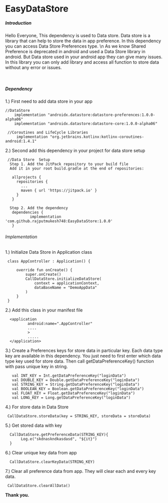 # EasyDataStore

<h5><b>Introduction</b></h5>
<p>
Hello Everyone, 
This dependency is used to Data store. Data store is a library that can help to store the data in app preference.
In this dependency you can access Data Store Preferences type. \n
As we know Shared Preference is deprecated in android and used a Data Store library in android.
But Data store used in your android app they can give many issues. In this library you can only add
library and access all function to store data without any error or issues. 
</p>
<br>
<h5>Dependency</h5>

 1.) First need to add data store in your app
  
    //DataStore
        implementation "androidx.datastore:datastore-preferences:1.0.0-alpha06"
        implementation "androidx.datastore:datastore-core:1.0.0-alpha06"
 
     //Coroutines and LifeCycle Libraries
         implementation "org.jetbrains.kotlinx:kotlinx-coroutines-android:1.4.1"
         
         
 2.) Second add this dependency in your project for data store setup
 
     //Data Store  Setup
      Step 1. Add the JitPack repository to your build file
      Add it in your root build.gradle at the end of repositories:

       allprojects {
         repositories {
           ...
           maven { url 'https://jitpack.io' }
         }
       }
       
      Step 2. Add the dependency
       dependencies {
               implementation 'com.github.rajputmukesh748:EasyDataStore:1.0.0'
       }


<h6>Implementation</h6>
 1.) Initialize Data Store in Application class 
          
     class AppController : Application() {

         override fun onCreate() {
             super.onCreate()
             CallDataStore.initializeDataStore(
                 context = applicationContext,
                 dataBaseName = "DemoAppData"
             )
         }
     }
    
    
 2.) Add this class in your manifest file
 
      <application
              android:name=".AppController"
              ....
              >
              .....
      </application>
     
     
 3.) Create a Preferences keys for store data in particular key.
       Each data type key are available in this dependency. 
       You just need to first enter which data type key used for store data.
       Then call getDataPreferenceKey() function with pass unique key in string.  
 
       val INT_KEY = Int.getDataPreferenceKey("loginData")
       val DOUBLE_KEY = Double.getDataPreferenceKey("loginData")
       val STRING_KEY = String.getDataPreferenceKey("loginData")
       val BOOLEAN_KEY = Boolean.getDataPreferenceKey("loginData")
       val FLOAT_KEY = Float.getDataPreferenceKey("loginData")
       val LONG_KEY = Long.getDataPreferenceKey("loginData")
    
    
 4.) For store data in Data Store
 
     CallDataStore.storeData(key = STRING_KEY, storeData = storeData)
    
    
 5.) Get stored data with key
 
      CallDataStore.getPreferenceData(STRING_KEY){
           Log.e("skdnaskndkasdasd", "${it}")
      }
     
     
 6.) Clear unique key data from app
 
      CallDataStore.clearKeyData(STRING_KEY)
    
     
 7.) Clear all preference data from app. They will clear each and every key data.
 
     CallDataStore.clearAllData()
    
    
 <b>Thank you.</b>
